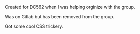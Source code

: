 Created for DC562 when I was helping orginize with the group.

Was on Gitlab but has been removed from the group.

Got some cool CSS trickery.
